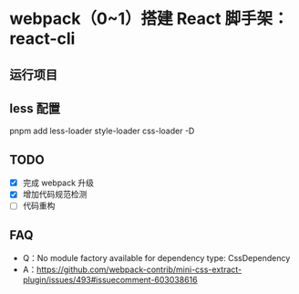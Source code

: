 # webpack（0~1）搭建 React 脚手架：react-cli

## 运行项目

## less 配置

pnpm add less-loader style-loader css-loader -D

## TODO

- [x] 完成 webpack 升级
- [x] 增加代码规范检测
- [ ] 代码重构

## FAQ

- Q：No module factory available for dependency type: CssDependency
- A：https://github.com/webpack-contrib/mini-css-extract-plugin/issues/493#issuecomment-603038616
